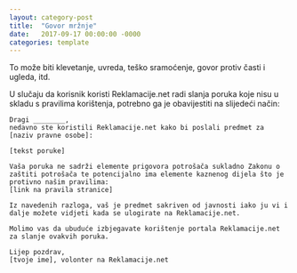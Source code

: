 ```yaml
---
layout: category-post
title:  "Govor mržnje"
date:   2017-09-17 00:00:00 -0000
categories: template
---
```


To može biti klevetanje, uvreda, teško sramoćenje, govor protiv časti i ugleda, itd.

U slučaju da korisnik koristi Reklamacije.net radi slanja poruka koje nisu u skladu s pravilima korištenja, potrebno ga je obavijestiti na slijedeći način:


```
Dragi ________,
nedavno ste koristili Reklamacije.net kako bi poslali predmet za [naziv pravne osobe]:

[tekst poruke]

Vaša poruka ne sadrži elemente prigovora potrošača sukladno Zakonu o zaštiti potrošača te potencijalno ima elemente kaznenog dijela što je protivno našim pravilima:
[link na pravila stranice]

Iz navedenih razloga, vaš je predmet sakriven od javnosti iako ju vi i dalje možete vidjeti kada se ulogirate na Reklamacije.net.

Molimo vas da ubuduće izbjegavate korištenje portala Reklamacije.net za slanje ovakvih poruka.

Lijep pozdrav,
[tvoje ime], volonter na Reklamacije.net
```

